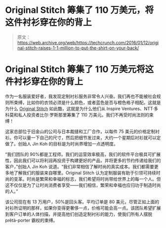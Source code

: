 # Original Stitch 筹集了 110 万美元，将这件衬衫穿在你的背上 

> 原文：<https://web.archive.org/web/https://techcrunch.com/2016/01/12/original-stitch-raises-1-1-million-to-put-the-shirt-on-your-back/>

# Original Stitch 筹集了 110 万美元将这件衬衫穿在你的背上

作为一名服装爱好者，我发现定制衬衫服务非常令人兴奋。我们再也不能被社会规则所束缚，比如你的衣领必须是什么颜色，或者蓝色是否与橙色格子相配。这就是为什么 [Original Stitch](https://web.archive.org/web/20230131003814/https://originalstitch.com/?utm_source=google.com_organic) 如此酷，这就是为什么他们从 Inspire Ventures、NTT·多科莫和私人投资者比尔·罗斯那里筹集了 110 万美元。我们不再受时尚法则的束缚！

这家总部位于旧金山的公司与日本裁缝和工厂合作，以每件 75 美元的价格定制衬衫。你可以量一下自己的尺寸，然后把细节发过来，大约一个星期后衬衫就可以定做了。创始人 Jin Koh 的目标是为时尚界增加一点透明度。

“我们团队的 90%都是工程师。我们的运营效率极高，我们的软件平台极具可扩展性，因此我们可以将利润再投资于构建更好的产品，并将更多的节约传递给我们的客户，”创始人 Jin Koh 说道。“我们非常相信了解时尚的真实成本。我们都需要更多地了解我们的服装来自哪里。Original Stitch 认为定制服装有助于引领可持续时尚的变革。时尚是繁荣和幸福的标志，我们希望将时尚带给世界上的每一个人。但这不仅仅是为了让时尚消费者享受——我们相信，繁荣和幸福也应归功于制造时尚的人。”

该公司现在有 13 万用户，50%是回头客。平均订单是 80 美元，尽管正如上面的衬衫所证明的那样，如果你变得更奢侈一点，价格可能会高一点。该团队希望扩展到客户订单的人体扫描，并提高他们创造定制衬衫的能力，使我们所有人摆脱 prêtà-porter 霸权的束缚。